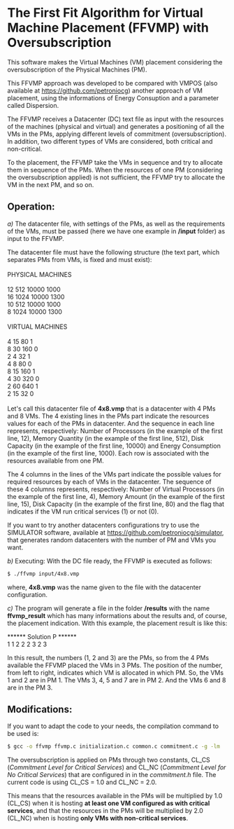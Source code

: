 # The First Fit Algorithm for Virtual Machine Placement (FFVMP) with Oversubscription

This software makes the Virtual Machines (VM) placement considering the oversubscription of the Physical Machines (PM).

This FFVMP approach was developed to be compared with VMPOS (also available at https://github.com/petroniocg) another approach of VM placement, using the informations of Energy Consuption and a parameter called Dispersion.

The FFVMP receives a Datacenter (DC) text file as input with the resources of the machines (physical and virtual) and generates a positioning of all the VMs in the PMs, applying different levels of commitment (oversubscription). In addition, two different types of VMs are considered, both critical and non-critical.

To the placement, the FFVMP take the VMs in sequence and try to allocate them in sequence of the PMs. When the resources of one PM (considering the oversubscription applied) is not sufficient, the FFVMP try to allocate the VM in the next PM, and so on.

## Operation:

_a)_ The datacenter file, with settings of the PMs, as well as the requirements of the VMs, must be passed (here we have one example in **/input** folder) as input to the FFVMP.

The datacenter file must have the following structure (the text part, which separates PMs from VMs, is fixed and must exist):
<br>
<br>
PHYSICAL MACHINES
<br><br>
12	512	10000	1000<br>
16	1024	10000	1300<br>
10	512	10000	1000<br>
8	1024	10000	1300<br>
<br>
VIRTUAL MACHINES
<br><br>
4	15	80	1<br>
8	30	160	0<br>
2	4	32	1<br>
4	8	80	0<br>
8	15	160	1<br>
4	30	320	0<br>
2	60	640	1<br>
2	15	32	0<br>
<br>
Let's call this datacenter file of **4x8.vmp** that is a datacenter with 4 PMs and 8 VMs. The 4 existing lines in the PMs part indicate the resources values for each of the PMs in datacenter. And the sequence in each line represents, respectively: Number of Processors (in the example of the first line, 12), Memory Quantity (in the example of the first line, 512), Disk Capacity (in the example of the first line, 10000) and Energy Consumption (in the example of the first line, 1000). Each row is associated with the resources available from one PM.

The 4 columns in the lines of the VMs part indicate the possible values for required resources by each of VMs in the datacenter. The sequence of these 4 columns represents, respectively: Number of Virtual Processors (in the example of the first line, 4), Memory Amount (in the example of the first line, 15), Disk Capacity (in the example of the first line, 80) and the flag that indicates if the VM run critical services (1) or not (0).

If you want to try another datacenters configurations try to use the SIMULATOR software, available at https://github.com/petroniocg/simulator, that generates random datacenters with the number of PM and VMs you want.

_b)_ Executing: With the DC file ready, the FFVMP is executed as follows:


```sh
$ ./ffvmp input/4x8.vmp
```

where, **4x8.vmp** was the name given to the file with the datacenter configuration.

_c)_ The program will generate a file in the folder **/results** with the name **ffvmp_result** which has many informations about the results and, of course, the placement indication. With this example, the placement result is like this:

****** Solution P ******<br>
1 1 2 2 2 3 2 3<br>

In this result, the numbers (1, 2 and 3) are the PMs, so from the 4 PMs available the FFVMP placed the VMs in 3 PMs. The position of the number, from left to right, indicates which VM is allocated in which PM. So, the VMs 1 and 2 are in PM 1. The VMs 3, 4, 5 and 7 are in PM 2. And the VMs 6 and 8 are in the PM 3.

## Modifications:

If you want to adapt the code to your needs, the compilation command to be used is:

```sh
$ gcc -o ffvmp ffvmp.c initialization.c common.c commitment.c -g -lm
```

The oversubscription is applied on PMs through two constants, CL_CS (*Commitment Level for Critical Services*) and CL_NC (*Commitment Level for No Critical Services*) that are configured in in the *commitment.h* file. The current code is using CL_CS = 1.0 and CL_NC = 2.0.

This means that the resources available in the PMs will be multiplied by 1.0 (CL_CS) when it is hosting **at least one VM configured as with critical services**, and that the resources in the PMs will be multiplied by 2.0 (CL_NC) when is hosting **only VMs with non-critical services**.

